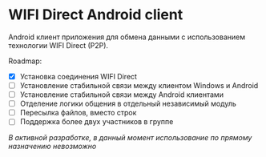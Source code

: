 # WIFI Direct Android client

Android клиент приложения для обмена данными с использованием технологии WIFI Direct (P2P).

Roadmap:
- [x] Установка соединения WIFI Direct
- [ ] Установление стабильной связи между клиентом Windows и Android
- [ ] Установление стабильной связи между Android клиентами
- [ ] Отделение логики общения в отдельный независимый модуль
- [ ] Пересылка файлов, вместо строк
- [ ] Поддержка более двух участников в группе

*В активной разработке, в данный момент использование по прямому назначению невозможно*
